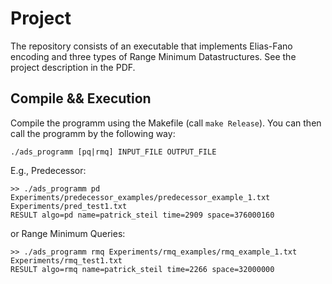 # Project
The repository consists of an executable that implements Elias-Fano encoding and three types of Range Minimum Datastructures. See the project description in the PDF.
## Compile && Execution
Compile the programm using the Makefile (call `make Release`). You can then call the programm by the following way:
```
./ads_programm [pq|rmq] INPUT_FILE OUTPUT_FILE
```
E.g., Predecessor:
```
>> ./ads_programm pd Experiments/predecessor_examples/predecessor_example_1.txt Experiments/pred_test1.txt
RESULT algo=pd name=patrick_steil time=2909 space=376000160
```
or Range Minimum Queries:
```
>> ./ads_programm rmq Experiments/rmq_examples/rmq_example_1.txt Experiments/rmq_test1.txt
RESULT algo=rmq name=patrick_steil time=2266 space=32000000
```